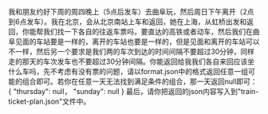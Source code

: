 我和朋友约好下周的周四晚上（5点后发车）去曲阜玩，然后周日下午离开（2点到6点发车）。我在北京，会从北京南站上车和返回，她在上海，从虹桥出发和返回，你能帮我们找一下各自的往返车票吗，要直达的高铁或者动车，然后我们在曲阜见面的车站要是一样的，离开的车站也要是一样的，但是见面和离开的车站可以不一样，然后另一个要求是我们两的车次到达的时间间隔不要超过30分钟，同样走的那天的车次发车也不要超过30分钟间隔。你能返回给我我们各自来回应该坐什么车吗，先不考虑有没有票的问题，请以format.json中的格式返回任意一组可能的组合即可。若你在任意一天无法找到满足条件的组合，那一天返回null即可：
{
    "thursday": null，
    "sunday": null
}
最后，请你把返回的json内容写入到"train-ticket-plan.json"文件中。